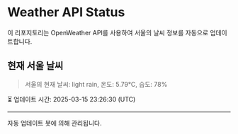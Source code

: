 
# Weather API Status

이 리포지토리는 OpenWeather API를 사용하여 서울의 날씨 정보를 자동으로 업데이트합니다.

## 현재 서울 날씨
> 서울의 현재 날씨: light rain, 온도: 5.79°C, 습도: 78%

⏳ 업데이트 시간: 2025-03-15 23:26:30 (UTC)

---
자동 업데이트 봇에 의해 관리됩니다.
